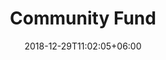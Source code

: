 ---
title: "Community Fund"
date: 2018-12-29T11:02:05+06:00
icon: "fas fa-piggy-bank"
description: "Articles related to the Community Fund can be found here."
type : "pages"
---